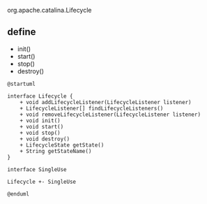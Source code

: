 org.apache.catalina.Lifecycle

## define
* init()
* start()
* stop()
* destroy()

```
@startuml

interface Lifecycle {
    + void addLifecycleListener(LifecycleListener listener)
    + LifecycleListener[] findLifecycleListeners()
    + void removeLifecycleListener(LifecycleListener listener)
    + void init()
    + void start()
    + void stop()
    + void destroy()
    + LifecycleState getState()
    + String getStateName()
}

interface SingleUse

Lifecycle +- SingleUse

@enduml
```
